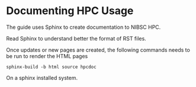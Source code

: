 # Documenting HPC Usage

The guide uses Sphinx to create documentation to NIBSC HPC.

Read Sphinx to understand better the format of RST files.

Once updates or new pages are created, the following commands needs to be run to render the HTML pages


```
sphinx-build -b html source hpcdoc
```

On a sphinx installed system.
